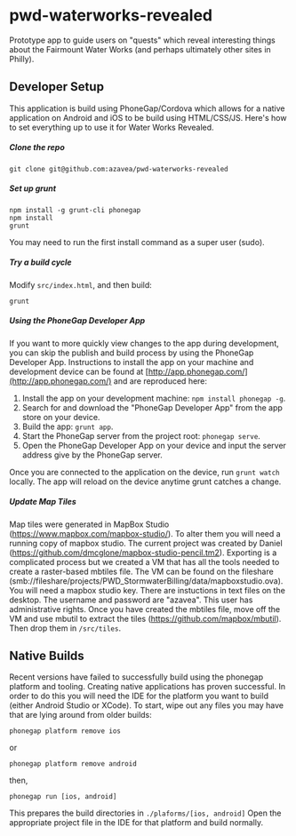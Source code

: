 pwd-waterworks-revealed
=======================

Prototype app to guide users on "quests" which reveal interesting things about the Fairmount Water Works (and perhaps ultimately other sites in Philly).

## Developer Setup

This application is build using PhoneGap/Cordova which allows for a native application on Android and iOS to be build using HTML/CSS/JS. Here's how to set everything up to use it for Water Works Revealed.

##### Clone the repo
```shell
git clone git@github.com:azavea/pwd-waterworks-revealed
```

##### Set up grunt
```shell
npm install -g grunt-cli phonegap
npm install
grunt
```
You may need to run the first install command as a super user (sudo).

##### Try a build cycle
Modify `src/index.html`, and then build:
```shell
grunt
```
##### Using the PhoneGap Developer App

If you want to more quickly view changes to the app during development, you can skip the publish and build process by using the PhoneGap Developer App. Instructions to install the app on your machine and development device can be found at [http://app.phonegap.com/](http://app.phonegap.com/) and are reproduced here:

1. Install the app on your development machine: `npm install phonegap -g`.
2. Search for and download the "PhoneGap Developer App" from the app store on your device.
3. Build the app: `grunt app`.
4. Start the PhoneGap server from the project root: `phonegap serve`.
5. Open the PhoneGap Developer App on your device and input the server address give by the PhoneGap server.

Once you are connected to the application on the device, run `grunt watch` locally. The app will reload on the device anytime grunt catches a change.

##### Update Map Tiles

Map tiles were generated in MapBox Studio (https://www.mapbox.com/mapbox-studio/).
To alter them you will need a running copy of mapbox studio. The current project was created by Daniel (https://github.com/dmcglone/mapbox-studio-pencil.tm2).
Exporting is a complicated process but we created a VM that has all the tools needed to create a raster-based mbtiles file. The VM can be found on the fileshare (smb://fileshare/projects/PWD_StormwaterBilling/data/mapboxstudio.ova). You will need a mapbox studio key. There are instuctions in text files on the desktop. The username and password are "azavea". This user has administrative rights.
Once you have created the mbtiles file, move off the VM and use mbutil to extract the tiles (https://github.com/mapbox/mbutil). Then drop them in ```/src/tiles```.

## Native Builds

Recent versions have failed to successfully build using the phonegap platform
and tooling. Creating native applications has proven successful. In order to do
this you will need the IDE for the platform you want to build (either Android
Studio or XCode). To start, wipe out any files you may have that are lying
around from older builds:

```phonegap platform remove ios```

or

```phonegap platform remove android```

then,

```phonegap run [ios, android]```

This prepares the build directories in `./plaforms/[ios, android]`
Open the appropriate project file in the IDE for that platform and build
normally.

